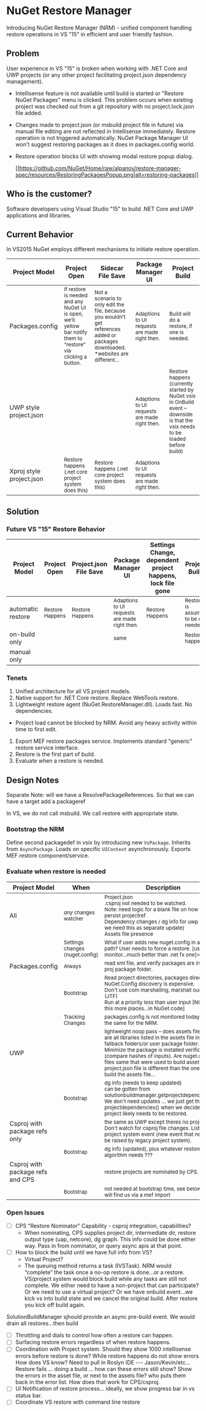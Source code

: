# NuGet Restore Manager
Introducing NuGet Restore Manager (NRM) - unified component handling restore operations in VS "15" in efficient and user friendly fashion.

## Problem
User experience in VS "15" is broken when working with .NET Core and UWP projects (or any other project facilitating project.json dependency management). 

- Intellisense feature is not available until build is started or "Restore NuGet Packages" menu is clicked. This problem occurs when existing project was checked out from a git repository with no project.lock.json file added.

- Changes made to project.json (or msbuild project file in future) via manual file editing are not reflected in Intellisense immediately. Restore operation is not triggered automatically. NuGet Package Manager UI won't suggest restoring packages as it does in packages.config world.

- Restore operation blocks UI with showing modal restore popup dialog.

  [[https://github.com/NuGet/Home/raw/alpanov/restore-manager-spec/resources/RestoringPackagesPopup.png|alt=restoring-packages]]

## Who is the customer?
Software developers using Visual Studio "15" to build .NET Core and UWP applications and libraries.

## Current Behavior
In VS2015 NuGet employs different mechanisms to initiate restore operation.

<!--
<sub>...</sub> is used to make font size small
-->

| Project Model | Project Open | Sidecar File Save | Package Manager UI | Project Build |
| --- | --- | --- | --- | --- |
| Packages.config | <sub>If restore is needed and any NuGet UI is open, we’ll yellow bar notify them to “restore” via clicking a button.</sub> | <sub>Not a scenario to only edit the file, because you wouldn’t get references added or packages downloaded. *websites are different…</sub> | <sub>Adaptions to UI requests are made right then.</sub> | <sub>Build will do a restore, if one is needed.</sub>
| UWP style project.json | | | <sub>Adaptions to UI requests are made right then.</sub> | <sub>Restore happens (currently started by NuGet vsix in OnBuild event – downside is that the vsix needs to be loaded before build)</sub>
| Xproj style project.json | <sub>Restore happens (.net core project system does this)</sub> | <sub>Restore happens (.net core project system does this)</sub> | <sub>Adaptions to UI requests are made right then.</sub>
		

## Solution
### Future VS "15" Restore Behavior
| Project Model | Project Open | Project.json File Save | Package Manager UI | Settings Change, dependent project happens, lock file gone | Project Build |
| --- | --- | --- | --- | --- | --- |
| automatic restore | <sub>Restore Happens</sub> | <sub>Restore Happens</sub> | <sub>Adaptions to UI requests are made right then.</sub> | <sub>Restore Happens</sub> | <sub>Restore is assumed to be not needed.</sub>
| on-build only | | | <sub>same</sub> | | <sub>Restore happens</sub>
| manual only


### Tenets
1. Unified architecture for all VS project models.
1. Native support for .NET Core restore. Replace WebTools restore.
1. Lightweight restore agent (NuGet.RestoreManager.dll). Loads fast. No dependencies.
  * Project load cannot be blocked by NRM. Avoid any heavy activity within time to first edit.
1. Export MEF restore packages service. Implements standard "generic" restore service interface.
1. Restore is the first part of build.
1. Evaluate when a restore is needed.

## Design Notes

Separate Note: will we have a ResolvePackageReferences. So that we can have a target add a packageref

In VS, we do not call msbuild. We call restore with appropriate state.

### Bootstrap the NRM
Define second packagedef in vsix by introducing new `VsPackage`.
Inherits from `AsyncPackage`.
Loads on specific `UIContext` asynchronously.
Exports MEF restore component/service.

### Evaluate when restore is needed

| Project Model | When | Description
| --- | --- | --- |
| All | <sub>*any* changes watcher</sub> | <sub>Project.json<br>.csproj not needed to be watched.<br>Note: need logic for a blank file on how to persist projectref<br>Dependency changes / dg info for uwp (check if we need this as separate update)<br>Assets file presence</sub>
| | <sub>Settings changes (nuget.config)</sub> | <sub>What if user adds new nuget.config in a search path? User needs to force a restore. [use vs file monitor…much better than .net fx one]>/sub>
| Packages.config | <sub>Always</sub> | <sub>read xml file, and verify packages are installed in proj package folder.</sub>
| | <sub>Bootstrap</sub> | <sub>Read project directories, packages directory.<br/>NuGet.Config discovery is expensive.<br>Don't use com marshalling, marshall ourselves (JTF)<br>Run at a priority less than user input [NOTE: do this more places…in NuGet code]</sub>
| | <sub>Tracking Changes| <sub>packages.config is not monitored today. POR is the same for the NRM.</sub>
| UWP | | <sub>lightweight noop pass – does assets file exist…are all libraries listed in the assets file installed in fallback folders/or user package folder. Minimize the package is installed verification (compare hashes of inputs). Are nuget.config files same that were used to build assets files. if project.json file is different than the one used to build the assets file…</sub>
| | <sub>Bootstrap</sub> | <sub>dg info (needs to keep updated)<br>can be gotten from solutionbuildmanager.getprojectdependencies(). We don't need updates … we just get the projectdependencies() when we decide the project likely needs to be restored.</sub>
| Csproj with package refs only | | <sub>the same as UWP except theres no project.json. Don't watch for csproj file changes. Listen to project system event (new event that needs to be raised by legacy project system).</sub>
| | <sub>Bootstrap</sub> | <sub>dg info (updated), plus whatever restore algorithm needs ???</sub>
| Csproj with package refs and CPS | | <sub>restore projects are nominated by CPS.</sub>
| | <sub>Bootstrap</sub> | <sub>not needed at bootstrap time, see below. cps will find us via a mef import</sub>

### Open Issues
- [ ] CPS "Restore Nominator" Capability - csproj integration, capabilities?
  * When nominating, CPS supplies project dir, intermediate dir, restore output type (uap, netcore), dg graph. This info could be done either way. Pass in from nominator, or query async apis at that point.
- [ ] How to block the build until we have full info from VS?
  * Virtual Project?
  * The queuing method returns a task (IVSTask). NRM would “complete” the task once a no-op restore is done…or a restore. 
VS/project system would block build while any tasks are still not complete.
We either need to have a non-project that can participate?
Or we need to use a virtual project?
Or we have onbuild event…we kick vs into build state and we cancel the original build.  After restore you kick off build again.
 
SolutionBuildManager sjhould provide an async pre-build event. We would drain all restores…then build

- [ ] Throttling and dials to control how often a restore can happen.
- [ ] Surfacing restore errors regardless of when restore happens.
- [ ] Coordination with Project system. Should they show 1000 intellisense errors before restore is done?
While restore happens do not show errors
How does VS know? Need to pull in Roslyn IDE --- Jason/Kevin/etc…
Restore fails … doing a build … how can these errors still show?
Show the errors in the asset file, or next to the assets file? who puts them back in the error list. How does that work for CPS/csproj.
- [ ] UI Notification of restore process… ideally, we show progress bar in vs status bar.
- [ ] Coordinate VS restore with command line restore